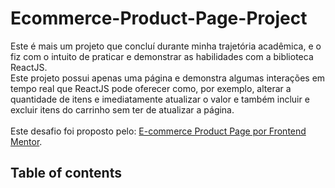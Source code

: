 # Ecommerce-Product-Page-Project

Este é mais um projeto que concluí durante minha trajetória acadêmica, e o fiz com o intuito de praticar e demonstrar as habilidades com a biblioteca ReactJS. <br>
Este projeto possui apenas uma página e demonstra algumas interações em tempo real que ReactJS pode oferecer como, por exemplo, alterar a quantidade de itens e imediatamente atualizar o valor e também incluir e excluir itens do carrinho sem ter de atualizar a página. 
<br>
<br>
Este desafio foi proposto pelo: [E-commerce Product Page por Frontend Mentor](https://www.frontendmentor.io/challenges/ecommerce-product-page-UPsZ9MJp6).

## Table of contents

